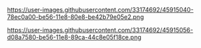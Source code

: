 
https://user-images.githubusercontent.com/33174692/45915040-78ec0a00-be56-11e8-80e8-be42b79e05e2.png

https://user-images.githubusercontent.com/33174692/45915056-d08a7580-be56-11e8-89ca-44c8e05f18ce.png
